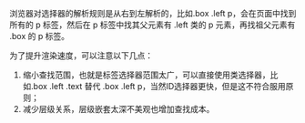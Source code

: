 
浏览器对选择器的解析规则是从右到左解析的，比如.box .left p，会在页面中找到所有的 p 标签，然后在 p 标签中找其父元素有 .left 类的 p 元素，再找祖父元素有 .box 的 p 标签。

为了提升渲染速度，可以注意以下几点：

1. 缩小查找范围，也就是标签选择器范围太广，可以直接使用类选择器，比如.box .left .text 替代 .box .left p，当然ID选择器更快，但是这不符合服用原则；
2. 减少层级关系，层级嵌套太深不美观也增加查找成本。